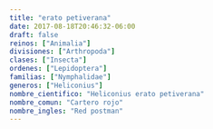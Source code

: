 ```yaml
---
title: "erato petiverana"
date: 2017-08-18T20:46:32-06:00
draft: false
reinos: ["Animalia"]
divisiones: ["Arthropoda"]
clases: ["Insecta"]
ordenes: ["Lepidoptera"]
familias: ["Nymphalidae"]
generos: ["Heliconius"]
nombre_cientifico: "Heliconius erato petiverana"
nombre_comun: "Cartero rojo"
nombre_ingles: "Red postman"
---
```

